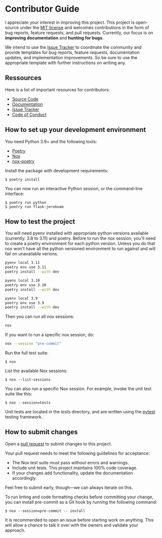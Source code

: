 # Contributor Guide

I appreciate your interest in improving this project. This project is open-source under the [MIT license] and
welcomes contributions in the form of bug reports, feature requests, and pull requests. Currently, our focus is on **improving documentation** and **hunting for bugs**.

We intend to use the [Issue Tracker] to coordinate the community and provide templates for bug reports, feature requests, documentation updates, and implementation improvements. So be sure to use the appropriate template with further instructions on writing any.

## Ressources

Here is a list of important resources for contributors:

- [Source Code]
- [Documentation]
- [Issue Tracker]
- [Code of Conduct]

[mit license]: https://opensource.org/licenses/MIT
[source code]: https://github.com/jcbianic/flask-jeroboam
[documentation]: https://flask-jeroboam.readthedocs.io/
[issue tracker]: https://github.com/jcbianic/flask-jeroboam/issues

## How to set up your development environment

You need Python 3.9+ and the following tools:

- [Poetry]
- [Nox]
- [nox-poetry]

Install the package with development requirements:

```console
$ poetry install
```

You can now run an interactive Python session,
or the command-line interface:

```console
$ poetry run python
$ poetry run flask-jeroboam
```

[poetry]: https://python-poetry.org/
[nox]: https://nox.thea.codes/
[nox-poetry]: https://nox-poetry.readthedocs.io/

## How to test the project

You will need pyenv installed with appropriate python versions available (currently: 3.8 to 3.11) and poetry. Before to run the nox session, you'll need to create a poetry environment for each python version. Unless you do that nox won't have all the python versioned environment to run against and will fail on unavailable verions.

```bash
pyenv local 3.11
poetry env use 3.11
poetry install --with dev

pyenv local 3.10
poetry env use 3.10
poetry install --with dev

pyenv local 3.9
poetry env use 3.9
poetry install --with dev
```

Then you can run all nox sessions:

```bash
nox
```

If you want to run a specific nox session, do:

```bash
nox --session "pre-commit"
```

Run the full test suite:

```console
$ nox
```

List the available Nox sessions:

```console
$ nox --list-sessions
```

You can also run a specific Nox session.
For example, invoke the unit test suite like this:

```console
$ nox --session=tests
```

Unit tests are located in the _tests_ directory,
and are written using the [pytest] testing framework.

[pytest]: https://pytest.readthedocs.io/

## How to submit changes

Open a [pull request] to submit changes to this project.

Your pull request needs to meet the following guidelines for acceptance:

- The Nox test suite must pass without errors and warnings.
- Include unit tests. This project maintains 100% code coverage.
- If your changes add functionality, update the documentation accordingly.

Feel free to submit early, though—we can always iterate on this.

To run linting and code formatting checks before committing your change, you can install pre-commit as a Git hook by running the following command:

```console
$ nox --session=pre-commit -- install
```

It is recommended to open an issue before starting work on anything.
This will allow a chance to talk it over with the owners and validate your approach.

[pull request]: https://github.com/jcbianic/flask-jeroboam/pulls

<!-- github-only -->

[code of conduct]: CODE_OF_CONDUCT.md

